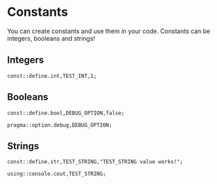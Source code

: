 # Constants

You can create constants and use them in your code. Constants can be integers, booleans and strings!

## Integers

```pawn
const::define.int,TEST_INT,1;

```


## Booleans

```pawn
const::define.bool,DEBUG_OPTION,false;

pragma::option.debug,DEBUG_OPTION;
```

## Strings

```pawn
const::define.str,TEST_STRING,"TEST_STRING value works!";

using::console.cout,TEST_STRING;
```